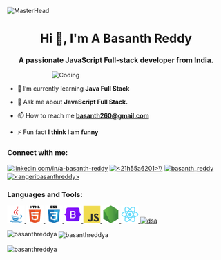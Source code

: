 ![MasterHead](https://user-images.githubusercontent.com/99876749/204871672-98eeac12-1d33-4f4a-9aa3-c0d820b6d942.gif)
<h1 align="center">Hi 👋, I'm A Basanth Reddy</h1>
<h3 align="center">A passionate JavaScript Full-stack developer from India.</h3>

<img align="right" alt="Coding" width="400" src="https://i.pinimg.com/originals/50/83/e0/5083e0a2a7dcaae07c142e8b87036a27.gif">

<a href="https://twitter.com/" target="blank"><img src="https://img.shields.io/twitter/follow/?logo=twitter&style=for-the-badge" alt="" /></a> </p>
- 🌱 I’m currently learning **Java Full Stack**

- 💬 Ask me about **JavaScript Full Stack.**

- 📫 How to reach me **basanth260@gmail.com**

- ⚡ Fun fact **I think I am funny**

<h3 align="left">Connect with me:</h3>
<p align="left">
<a href="https://www.linkedin.com/in/a-basanth-reddy/" target="blank"><img align="center" src="https://raw.githubusercontent.com/rahuldkjain/github-profile-readme-generator/master/src/images/icons/Social/linked-in-alt.svg" alt="linkedin.com/in/a-basanth-reddy" height="30" width="40" /></a>
<a href="https://codeforces.com/profile/<https://codeforces.com/profile/21h55a6201>" target="blank"><img align="center" src="https://raw.githubusercontent.com/rahuldkjain/github-profile-readme-generator/master/src/images/icons/Social/codeforces.svg" alt="<21h55a6201>\\" height="30" width="40" /></a>
<a href="https://www.leetcode.com/basanth_reddy" target="blank"><img align="center" src="https://raw.githubusercontent.com/rahuldkjain/github-profile-readme-generator/master/src/images/icons/Social/leet-code.svg" alt="basanth_reddy" height="30" width="40" /></a>
<a href="https://auth.geeksforgeeks.org/user/<angeribasanthreddy>" target="blank"><img align="center" src="https://raw.githubusercontent.com/rahuldkjain/github-profile-readme-generator/master/src/images/icons/Social/geeks-for-geeks.svg" alt="<angeribasanthreddy>" height="30" width="40" /></a>
</p>

<h3 align="left">Languages and Tools:</h3>
<p align="left">
  <a href="https://www.java.com" target="_blank" rel="noreferrer">
    <img src="https://raw.githubusercontent.com/devicons/devicon/master/icons/java/java-original.svg" alt="java" width="40" height="40"/>
  </a> 
  <a href="https://www.w3.org/html/" target="_blank" rel="noreferrer">
    <img src="https://raw.githubusercontent.com/devicons/devicon/master/icons/html5/html5-original-wordmark.svg" alt="html5" width="40" height="40"/>
  </a> 
  <a href="https://www.w3schools.com/css/" target="_blank" rel="noreferrer">
    <img src="https://raw.githubusercontent.com/devicons/devicon/master/icons/css3/css3-original-wordmark.svg" alt="css3" width="40" height="40"/>
  </a>
  <a href="https://getbootstrap.com/" target="_blank" rel="noreferrer">
    <img src="https://raw.githubusercontent.com/devicons/devicon/master/icons/bootstrap/bootstrap-original.svg" alt="bootstrap" width="40" height="40"/>
  </a>
  <a href="https://developer.mozilla.org/en-US/docs/Web/JavaScript" target="_blank" rel="noreferrer">
    <img src="https://raw.githubusercontent.com/devicons/devicon/master/icons/javascript/javascript-original.svg" alt="javascript" width="40" height="40"/>
  </a> 
  <a href="https://nodejs.org/" target="_blank" rel="noreferrer">
    <img src="https://raw.githubusercontent.com/devicons/devicon/master/icons/nodejs/nodejs-original.svg" alt="nodejs" width="40" height="40"/>
  </a> 
  <a href="https://react.dev/" target="_blank" rel="noreferrer">
    <img src="https://raw.githubusercontent.com/devicons/devicon/master/icons/react/react-original.svg" alt="reactjs" width="40" height="40"/>
  </a>
  <a href="https://www.geeksforgeeks.org/data-structures/" target="_blank" rel="noreferrer">
    <img src="https://cdn-icons-png.flaticon.com/512/3618/3618706.png" alt="dsa" width="40" height="40"/>
  </a>  
</p>

<p><img align="left" src="https://github-readme-stats.vercel.app/api/top-langs?username=basanthreddya&show_icons=true&locale=en&layout=compact" alt="basanthreddya" /></p>

<p>&nbsp;<img align="center" src="https://github-readme-stats.vercel.app/api?username=basanthreddya&show_icons=true&locale=en" alt="basanthreddya" /></p>

<p><img align="center" src="https://github-readme-streak-stats.herokuapp.com/?user=basanthreddya&" alt="basanthreddya" /></p>


